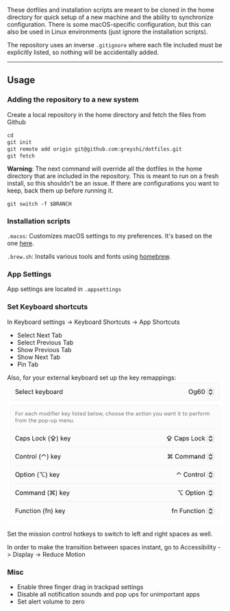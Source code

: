 These dotfiles and installation scripts are meant to be cloned in the home directory for quick setup of a new machine and the ability to synchronize configuration. There is some macOS-specific configuration, but this can also be used in Linux environments (just ignore the installation scripts).

The repository uses an inverse `.gitignore` where each file included must be explicitly listed, so nothing will be accidentally added.

-----

## Usage

### Adding the repository to a new system
Create a local repository in the home directory and fetch the files from Github

    cd
    git init
    git remote add origin git@github.com:greyshi/dotfiles.git
    git fetch


**Warning**: The next command will override all the dotfiles in the home directory that are included in the repository. This is meant to run on a fresh install, so this shouldn't be an issue. If there are configurations you want to keep, back them up before running it.

    git switch -f $BRANCH

### Installation scripts
`.macos`: Customizes macOS settings to my preferences. It's based on the one [here](https://github.com/mathiasbynens/dotfiles).

`.brew.sh`: Installs various tools and fonts using [homebrew](https://brew.sh/).

### App Settings
App settings are located in `.appsettings`

### Set Keyboard shortcuts 
In Keyboard settings -> Keyboard Shortcuts -> App Shortcuts
* Select Next Tab
* Select Previous Tab
* Show Previous Tab
* Show Next Tab
* Pin Tab

Also, for your external keyboard set up the key remappings:
![keys](key_remap.png)

Set the mission control hotkeys to switch to left and right spaces as well.

In order to make the transition between spaces instant, go to Accessibility -> Display -> Reduce Motion

### Misc
* Enable three finger drag in trackpad settings
* Disable all notification sounds and pop ups for unimportant apps
* Set alert volume to zero
